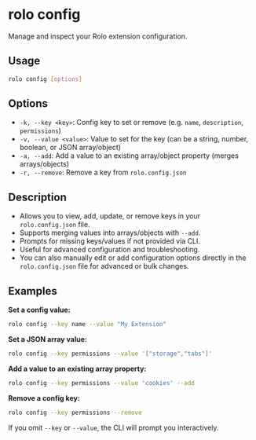 # rolo config

Manage and inspect your Rolo extension configuration.

## Usage

```sh
rolo config [options]
```

## Options

- `-k, --key <key>`: Config key to set or remove (e.g. `name`, `description`, `permissions`)
- `-v, --value <value>`: Value to set for the key (can be a string, number, boolean, or JSON array/object)
- `-a, --add`: Add a value to an existing array/object property (merges arrays/objects)
- `-r, --remove`: Remove a key from `rolo.config.json`

## Description

- Allows you to view, add, update, or remove keys in your `rolo.config.json` file.
- Supports merging values into arrays/objects with `--add`.
- Prompts for missing keys/values if not provided via CLI.
- Useful for advanced configuration and troubleshooting.
- You can also manually edit or add configuration options directly in the `rolo.config.json` file for advanced or bulk changes.

## Examples

**Set a config value:**
```sh
rolo config --key name --value "My Extension"
```

**Set a JSON array value:**
```sh
rolo config --key permissions --value '["storage","tabs"]'
```

**Add a value to an existing array property:**
```sh
rolo config --key permissions --value 'cookies' --add
```

**Remove a config key:**
```sh
rolo config --key permissions --remove
```

If you omit `--key` or `--value`, the CLI will prompt you interactively.
